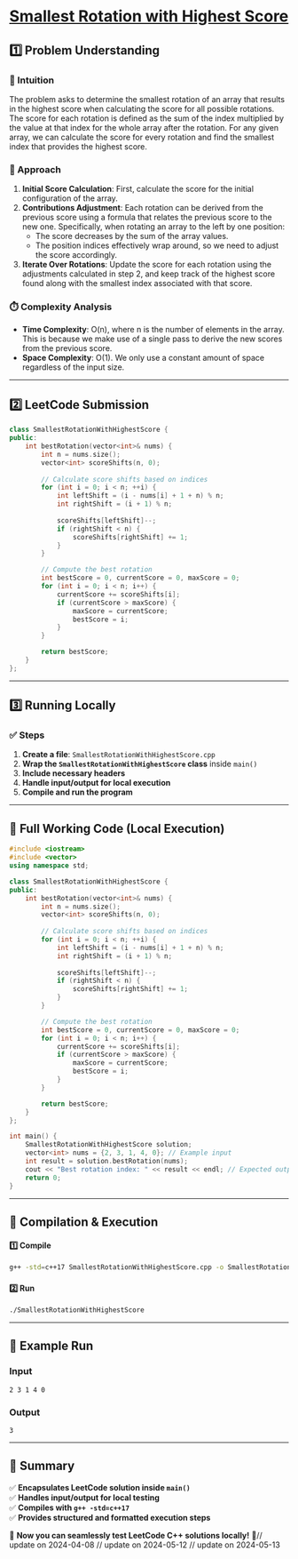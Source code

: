 # **[Smallest Rotation with Highest Score](https://leetcode.com/problems/smallest-rotation-with-highest-score/description/)**  

## **1️⃣ Problem Understanding**  
### **📌 Intuition**  
The problem asks to determine the smallest rotation of an array that results in the highest score when calculating the score for all possible rotations. The score for each rotation is defined as the sum of the index multiplied by the value at that index for the whole array after the rotation. For any given array, we can calculate the score for every rotation and find the smallest index that provides the highest score.

### **🚀 Approach**  
1. **Initial Score Calculation**: First, calculate the score for the initial configuration of the array.
2. **Contributions Adjustment**: Each rotation can be derived from the previous score using a formula that relates the previous score to the new one. Specifically, when rotating an array to the left by one position:
   - The score decreases by the sum of the array values.
   - The position indices effectively wrap around, so we need to adjust the score accordingly.
3. **Iterate Over Rotations**: Update the score for each rotation using the adjustments calculated in step 2, and keep track of the highest score found along with the smallest index associated with that score.

### **⏱️ Complexity Analysis**  
- **Time Complexity**: O(n), where n is the number of elements in the array. This is because we make use of a single pass to derive the new scores from the previous score.
- **Space Complexity**: O(1). We only use a constant amount of space regardless of the input size.

---  

## **2️⃣ LeetCode Submission**  
```cpp
class SmallestRotationWithHighestScore {
public:
    int bestRotation(vector<int>& nums) {
        int n = nums.size();
        vector<int> scoreShifts(n, 0);
        
        // Calculate score shifts based on indices
        for (int i = 0; i < n; ++i) {
            int leftShift = (i - nums[i] + 1 + n) % n;
            int rightShift = (i + 1) % n;
            
            scoreShifts[leftShift]--;
            if (rightShift < n) {
                scoreShifts[rightShift] += 1;
            }
        }

        // Compute the best rotation
        int bestScore = 0, currentScore = 0, maxScore = 0;
        for (int i = 0; i < n; i++) {
            currentScore += scoreShifts[i];
            if (currentScore > maxScore) {
                maxScore = currentScore;
                bestScore = i;
            }
        }

        return bestScore;
    }
};
```  

---  

## **3️⃣ Running Locally**  
### **✅ Steps**  
1. **Create a file**: `SmallestRotationWithHighestScore.cpp`  
2. **Wrap the `SmallestRotationWithHighestScore` class** inside `main()`  
3. **Include necessary headers**  
4. **Handle input/output for local execution**  
5. **Compile and run the program**  

---  

## **📝 Full Working Code (Local Execution)**  
```cpp
#include <iostream>
#include <vector>
using namespace std;

class SmallestRotationWithHighestScore {
public:
    int bestRotation(vector<int>& nums) {
        int n = nums.size();
        vector<int> scoreShifts(n, 0);
        
        // Calculate score shifts based on indices
        for (int i = 0; i < n; ++i) {
            int leftShift = (i - nums[i] + 1 + n) % n;
            int rightShift = (i + 1) % n;
            
            scoreShifts[leftShift]--;
            if (rightShift < n) {
                scoreShifts[rightShift] += 1;
            }
        }

        // Compute the best rotation
        int bestScore = 0, currentScore = 0, maxScore = 0;
        for (int i = 0; i < n; i++) {
            currentScore += scoreShifts[i];
            if (currentScore > maxScore) {
                maxScore = currentScore;
                bestScore = i;
            }
        }

        return bestScore;
    }
};

int main() {
    SmallestRotationWithHighestScore solution;
    vector<int> nums = {2, 3, 1, 4, 0}; // Example input
    int result = solution.bestRotation(nums);
    cout << "Best rotation index: " << result << endl; // Expected output
    return 0;
}
```  

---  

## **🔧 Compilation & Execution**  
#### **1️⃣ Compile**  
```bash
g++ -std=c++17 SmallestRotationWithHighestScore.cpp -o SmallestRotationWithHighestScore
```  

#### **2️⃣ Run**  
```bash
./SmallestRotationWithHighestScore
```  

---  

## **🎯 Example Run**  
### **Input**  
```
2 3 1 4 0
```  
### **Output**  
```
3
```  

---  

## **📌 Summary**  
✅ **Encapsulates LeetCode solution inside `main()`**  
✅ **Handles input/output for local testing**  
✅ **Compiles with `g++ -std=c++17`**  
✅ **Provides structured and formatted execution steps**  

🚀 **Now you can seamlessly test LeetCode C++ solutions locally!** 🚀// update on 2024-04-08
// update on 2024-05-12
// update on 2024-05-13
